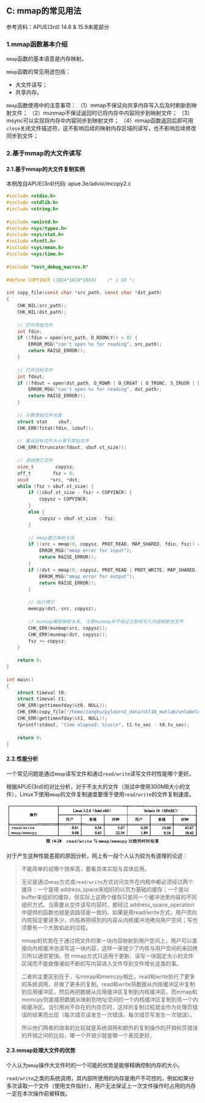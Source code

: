 ## C: mmap的常见用法

参考资料：APUE\(3rd\) 14.8 & 15.9末尾部分

### 1.mmap函数基本介绍

`mmap`函数的基本语意是内存映射。

`mmap`函数的常见用途包括：

* 大文件读写；
* 共享内存。

`mmap`函数使用中的注意事项：
（1）mmap不保证向共享内存写入后及时刷新到映射文件；
（2）munmap不保证返回时已将内存中内容同步到映射文件；
（3）msync可以实现将内存中内容同步到映射文件；
（4）mmap函数返回后即可用`close`关闭文件描述符，这不影响后续的映射内存区域的读写，也不影响后续修改同步到文件；

### 2.基于mmap的大文件读写

#### 2.1.基于mmap的大文件复制实例

本例改自APUE(3rd)代码: apue.3e/advio/mcopy2.c

```c
#include <stdio.h>
#include <stdlib.h>
#include <string.h>

#include <unistd.h>
#include <sys/types.h>
#include <sys/stat.h>
#include <fcntl.h>
#include <sys/mman.h>
#include <sys/time.h>

#include "test_debug_macros.h"

#define COPYINCR (1024*1024*1024)    /* 1 GB */

int copy_file(const char *src_path, const char *dst_path)
{
    CHK_NIL(src_path);
    CHK_NIL(dst_path);

    // 打开原始文件
    int fdin;
    if ((fdin = open(src_path, O_RDONLY)) < 0) {
        ERROR_MSG("can't open %s for reading", src_path);
        return RAISE_ERROR();
    }

    // 打开目标文件
    int fdout;
    if ((fdout = open(dst_path, O_RDWR | O_CREAT | O_TRUNC, S_IRUSR | S_IWUSR | S_IRGRP | S_IROTH)) < 0) {
        ERROR_MSG("can't open %s for reading", dst_path);
        return RAISE_ERROR();
    }

    // 计算原始文件长度
    struct stat    sbuf;
    CHK_ERR(fstat(fdin, &sbuf));

    // 重设目标文件大小等于原始文件
    CHK_ERR(ftruncate(fdout, sbuf.st_size));

    // 逐段拷贝文件
    size_t        copysz;
    off_t        fsz = 0;
    void        *src, *dst;
    while (fsz < sbuf.st_size) {
        if ((sbuf.st_size - fsz) > COPYINCR) {
            copysz = COPYINCR;
        }
        else {
            copysz = sbuf.st_size - fsz;
        }

        // mmap建立映射关系
        if ((src = mmap(0, copysz, PROT_READ, MAP_SHARED, fdin, fsz)) == MAP_FAILED) {
            ERROR_MSG("mmap error for input");
            return RAISE_ERROR();
        }
        if ((dst = mmap(0, copysz, PROT_READ | PROT_WRITE, MAP_SHARED, fdout, fsz)) == MAP_FAILED) {
            ERROR_MSG("mmap error for output");
            return RAISE_ERROR();
        }

        // 执行拷贝
        memcpy(dst, src, copysz);

        // munmap解除映射关系, 注意munmap并不保证立即将写入内容刷新到文件
        CHK_ERR(munmap(src, copysz));
        CHK_ERR(munmap(dst, copysz));
        fsz += copysz;
    }

    return 0;
}

int main()
{
    struct timeval t0;
    struct timeval t1;
    CHK_ERR(gettimeofday(&t0, NULL));
    CHK_ERR(copy_file("/home/zanghu/pylearn2_data/stl10_matlab/unlabeled.mat", "/home/zanghu/copy_file"));
    CHK_ERR(gettimeofday(&t1, NULL));
    fprintf(stdout, "time elapsed: %lus\n", t1.tv_sec - t0.tv_sec);

    return 0;
}
```

#### 2.2.性能分析

一个常见问题是通过`mmap`读写文件和通过`read/write`读写文件时性能哪个更好。

根据APUE\(3rd\)的对比分析，对于不太大的文件（测试中使用300MB大小的文件），Linux下使用`mmap`的文件复制速度要慢于使用`read/write`的文件复制速度。

![](/assets/c032_001.PNG)

对于产生这种性能差距的原因分析，网上有一段个人认为较为有道理的论述：

> 不能简单的说哪个效率高，要看具体实现与具体应用。
>
> 无论是通过`mmap`方式或`read/write`方式访问文件在内核中都必须经过两个缓存：一个是用 address\_space来组织的以页为基础的缓存；一个是以buffer来组织的缓存，但实际上这两个缓存只是同一个缓冲池里内容的不同组织方式。当需要从文件读写内容时，都经过 address\_space\_operation中提供的函数也就是说路径是一致的。如果是用read/write方式，用户须向内核指定要读多少，内核再把得到的内容从内核缓冲池拷向用户空间；写也须要有一个大致如此的过程。
>
> mmap的优势在于通过把文件的某一块内容映射到用户空间上，用户可以直接向内核缓冲池读写这一块内容，这样一来就少了内核与用户空间的来回拷贝所以通常更快。但 mmap方式只适用于更新、读写一块固定大小的文件区域而不能做像诸如不断的写内容进入文件导到文件增长这类的事。
>
> 二者的主要区别在于，与mmap和memcpy相比，read和write执行了更多的系统调用，并做了更多的复制。read和write将数据从内核缓冲区中复制到应用缓冲区，然后再把数据从应用缓冲区复制到内核缓冲区。而mmap和memcpy则直接把数据从映射到地址空间的一个内核缓冲区复制到另一个内核缓冲区。当引用尚不存在的内存页时，这样的复制过程就会作为处理页错误的结果而出现（每次错页读发生一次错误，每次错页写发生一次错误）。
>
> 所以他们两者的效率的比较就是系统调用和额外的复制操作的开销和页错误的开销之间的比较，哪一个开销少就是哪一个表现更好。

#### 2.3.mmap处理大文件的优势

个人认为`mmap`操作大文件时的一个可能的优势是能够精确控制内存的大小。

`read/write`之类的系统调用，其内部所使用的内存是用户不可控的，例如如果分多次读取一个文件（使用文件指针），用户无法保证上一次文件操作时占用的内存一定在本次操作前被释放。

